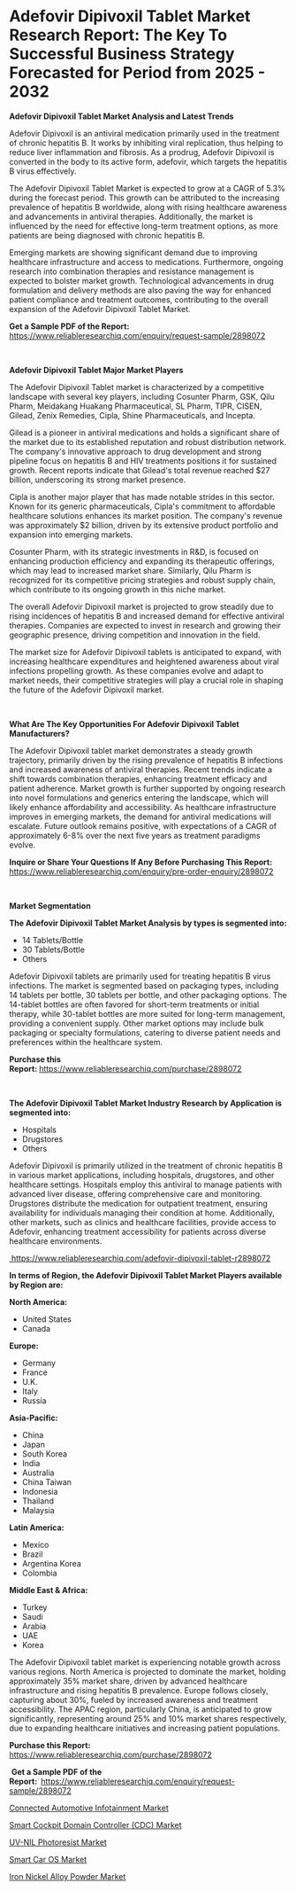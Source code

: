 <p><h1>Adefovir Dipivoxil Tablet Market Research Report: The Key To Successful Business Strategy Forecasted for Period from 2025 - 2032</h1></p><p><strong>Adefovir Dipivoxil Tablet Market Analysis and Latest Trends</strong></p>
<p><p>Adefovir Dipivoxil is an antiviral medication primarily used in the treatment of chronic hepatitis B. It works by inhibiting viral replication, thus helping to reduce liver inflammation and fibrosis. As a prodrug, Adefovir Dipivoxil is converted in the body to its active form, adefovir, which targets the hepatitis B virus effectively.</p><p>The Adefovir Dipivoxil Tablet Market is expected to grow at a CAGR of 5.3% during the forecast period. This growth can be attributed to the increasing prevalence of hepatitis B worldwide, along with rising healthcare awareness and advancements in antiviral therapies. Additionally, the market is influenced by the need for effective long-term treatment options, as more patients are being diagnosed with chronic hepatitis B.</p><p>Emerging markets are showing significant demand due to improving healthcare infrastructure and access to medications. Furthermore, ongoing research into combination therapies and resistance management is expected to bolster market growth. Technological advancements in drug formulation and delivery methods are also paving the way for enhanced patient compliance and treatment outcomes, contributing to the overall expansion of the Adefovir Dipivoxil Tablet Market.</p></p>
<p><strong>Get a Sample PDF of the Report:&nbsp;</strong> <a href="https://www.reliableresearchiq.com/enquiry/request-sample/2898072?utm_campaign=1144&utm_medium=2&utm_source=Github&utm_content=ia&utm_term=15032025&utm_id=adefovir-dipivoxil-tablet">https://www.reliableresearchiq.com/enquiry/request-sample/2898072</a></p>
<p>&nbsp;</p>
<p><strong>Adefovir Dipivoxil Tablet Major Market Players</strong></p>
<p><p>The Adefovir Dipivoxil Tablet market is characterized by a competitive landscape with several key players, including Cosunter Pharm, GSK, Qilu Pharm, Meidakang Huakang Pharmaceutical, SL Pharm, TIPR, CISEN, Gilead, Zenix Remedies, Cipla, Shine Pharmaceuticals, and Incepta. </p><p>Gilead is a pioneer in antiviral medications and holds a significant share of the market due to its established reputation and robust distribution network. The company's innovative approach to drug development and strong pipeline focus on hepatitis B and HIV treatments positions it for sustained growth. Recent reports indicate that Gilead's total revenue reached $27 billion, underscoring its strong market presence.</p><p>Cipla is another major player that has made notable strides in this sector. Known for its generic pharmaceuticals, Cipla's commitment to affordable healthcare solutions enhances its market position. The company's revenue was approximately $2 billion, driven by its extensive product portfolio and expansion into emerging markets.</p><p>Cosunter Pharm, with its strategic investments in R&D, is focused on enhancing production efficiency and expanding its therapeutic offerings, which may lead to increased market share. Similarly, Qilu Pharm is recognized for its competitive pricing strategies and robust supply chain, which contribute to its ongoing growth in this niche market.</p><p>The overall Adefovir Dipivoxil market is projected to grow steadily due to rising incidences of hepatitis B and increased demand for effective antiviral therapies. Companies are expected to invest in research and growing their geographic presence, driving competition and innovation in the field.</p><p>The market size for Adefovir Dipivoxil tablets is anticipated to expand, with increasing healthcare expenditures and heightened awareness about viral infections propelling growth. As these companies evolve and adapt to market needs, their competitive strategies will play a crucial role in shaping the future of the Adefovir Dipivoxil market.</p></p>
<p>&nbsp;</p>
<p><strong>What Are The Key Opportunities For Adefovir Dipivoxil Tablet Manufacturers?</strong></p>
<p><p>The Adefovir Dipivoxil tablet market demonstrates a steady growth trajectory, primarily driven by the rising prevalence of hepatitis B infections and increased awareness of antiviral therapies. Recent trends indicate a shift towards combination therapies, enhancing treatment efficacy and patient adherence. Market growth is further supported by ongoing research into novel formulations and generics entering the landscape, which will likely enhance affordability and accessibility. As healthcare infrastructure improves in emerging markets, the demand for antiviral medications will escalate. Future outlook remains positive, with expectations of a CAGR of approximately 6-8% over the next five years as treatment paradigms evolve.</p></p>
<p><strong>Inquire or Share Your Questions If Any Before Purchasing This Report:</strong> <a href="https://www.reliableresearchiq.com/enquiry/pre-order-enquiry/2898072?utm_campaign=1144&utm_medium=2&utm_source=Github&utm_content=ia&utm_term=15032025&utm_id=adefovir-dipivoxil-tablet">https://www.reliableresearchiq.com/enquiry/pre-order-enquiry/2898072</a></p>
<p>&nbsp;</p>
<p><strong>Market Segmentation</strong></p>
<p><strong>The Adefovir Dipivoxil Tablet Market Analysis by types is segmented into:</strong></p>
<p><ul><li>14 Tablets/Bottle</li><li>30 Tablets/Bottle</li><li>Others</li></ul></p>
<p><p>Adefovir Dipivoxil tablets are primarily used for treating hepatitis B virus infections. The market is segmented based on packaging types, including 14 tablets per bottle, 30 tablets per bottle, and other packaging options. The 14-tablet bottles are often favored for short-term treatments or initial therapy, while 30-tablet bottles are more suited for long-term management, providing a convenient supply. Other market options may include bulk packaging or specialty formulations, catering to diverse patient needs and preferences within the healthcare system.</p></p>
<p><strong>Purchase this Report:&nbsp;</strong><a href="https://www.reliableresearchiq.com/purchase/2898072?utm_campaign=1144&utm_medium=2&utm_source=Github&utm_content=ia&utm_term=15032025&utm_id=adefovir-dipivoxil-tablet">https://www.reliableresearchiq.com/purchase/2898072</a></p>
<p>&nbsp;</p>
<p><strong>The Adefovir Dipivoxil Tablet Market Industry Research by Application is segmented into:</strong></p>
<p><ul><li>Hospitals</li><li>Drugstores</li><li>Others</li></ul></p>
<p><p>Adefovir Dipivoxil is primarily utilized in the treatment of chronic hepatitis B in various market applications, including hospitals, drugstores, and other healthcare settings. Hospitals employ this antiviral to manage patients with advanced liver disease, offering comprehensive care and monitoring. Drugstores distribute the medication for outpatient treatment, ensuring availability for individuals managing their condition at home. Additionally, other markets, such as clinics and healthcare facilities, provide access to Adefovir, enhancing treatment accessibility for patients across diverse healthcare environments.</p></p>
<p><a href="https://www.reliableresearchiq.com/adefovir-dipivoxil-tablet-r2898072?utm_campaign=1144&utm_medium=2&utm_source=Github&utm_content=ia&utm_term=15032025&utm_id=adefovir-dipivoxil-tablet">&nbsp;https://www.reliableresearchiq.com/adefovir-dipivoxil-tablet-r2898072</a></p>
<p><strong>In terms of Region, the Adefovir Dipivoxil Tablet Market Players available by Region are:</strong></p>
<p>
    <p> <strong> North America: </strong>
        <ul>
            <li>United States</li>
            <li>Canada</li>
        </ul>
        </p> 
    <p> <strong> Europe: </strong>
        <ul>
            <li>Germany</li>
            <li>France</li>
            <li>U.K.</li>
            <li>Italy</li>
            <li>Russia</li>
        </ul>
        </p> 
    <p> <strong> Asia-Pacific: </strong>
        <ul>
            <li>China</li>
            <li>Japan</li>
            <li>South Korea</li>
            <li>India</li>
            <li>Australia</li>
            <li>China Taiwan</li>
            <li>Indonesia</li>
            <li>Thailand</li>
            <li>Malaysia</li>
        </ul>
        </p> 
    <p> <strong> Latin America: </strong>
        <ul>
            <li>Mexico</li>
            <li>Brazil</li>
            <li>Argentina Korea</li>
            <li>Colombia</li>
        </ul>
        </p> 
    <p> <strong> Middle East & Africa: </strong>
        <ul>
            <li>Turkey</li>
            <li>Saudi</li>
            <li>Arabia</li>
            <li>UAE</li>
            <li>Korea</li>
        </ul>
    </p>
    </p>
<p><p>The Adefovir Dipivoxil tablet market is experiencing notable growth across various regions. North America is projected to dominate the market, holding approximately 35% market share, driven by advanced healthcare infrastructure and rising hepatitis B prevalence. Europe follows closely, capturing about 30%, fueled by increased awareness and treatment accessibility. The APAC region, particularly China, is anticipated to grow significantly, representing around 25% and 10% market shares respectively, due to expanding healthcare initiatives and increasing patient populations.</p></p>
<p><strong>Purchase this Report: </strong><a href="https://www.reliableresearchiq.com/purchase/2898072?utm_campaign=1144&utm_medium=2&utm_source=Github&utm_content=ia&utm_term=15032025&utm_id=adefovir-dipivoxil-tablet">https://www.reliableresearchiq.com/purchase/2898072</a></p>
<p>&nbsp;<strong>Get a Sample PDF of the Report:&nbsp;&nbsp;</strong><a href="https://www.reliableresearchiq.com/enquiry/request-sample/2898072?utm_campaign=1144&utm_medium=2&utm_source=Github&utm_content=ia&utm_term=15032025&utm_id=adefovir-dipivoxil-tablet">https://www.reliableresearchiq.com/enquiry/request-sample/2898072</a></p>
<p><strong></strong></p>
<p><p><a href="https://github.com/damjiederyd/Market-Research-Report-List-1/blob/main/connected-automotive-infotainment-market.md?utm_campaign=1144&utm_medium=2&utm_source=Github&utm_content=ia&utm_term=15032025&utm_id=adefovir-dipivoxil-tablet">Connected Automotive Infotainment Market</a></p><p><a href="https://github.com/maaniwilka9y/Market-Research-Report-List-1/blob/main/smart-cockpit-domain-controller-cdc-market.md?utm_campaign=1144&utm_medium=2&utm_source=Github&utm_content=ia&utm_term=15032025&utm_id=adefovir-dipivoxil-tablet">Smart Cockpit Domain Controller (CDC) Market</a></p><p><a href="https://github.com/failarustic/Market-Research-Report-List-1/blob/main/uv-nil-photoresist-market.md?utm_campaign=1144&utm_medium=2&utm_source=Github&utm_content=ia&utm_term=15032025&utm_id=adefovir-dipivoxil-tablet">UV-NIL Photoresist Market</a></p><p><a href="https://github.com/claracpegios/Market-Research-Report-List-1/blob/main/smart-car-os-market.md?utm_campaign=1144&utm_medium=2&utm_source=Github&utm_content=ia&utm_term=15032025&utm_id=adefovir-dipivoxil-tablet">Smart Car OS Market</a></p><p><a href="https://github.com/hiwanatalak/Market-Research-Report-List-1/blob/main/iron-nickel-alloy-powder-market.md?utm_campaign=1144&utm_medium=2&utm_source=Github&utm_content=ia&utm_term=15032025&utm_id=adefovir-dipivoxil-tablet">Iron Nickel Alloy Powder Market</a></p></p>